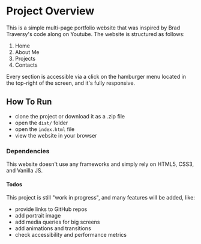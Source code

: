 # Project Overview

This is a simple multi-page portfolio website that was inspired by Brad Traversy's code along on Youtube. The website is structured as follows: 

1. Home
2. About Me
3. Projects
4. Contacts

Every section is accessible via a click on the hamburger menu located in the top-right of the screen, and it's fully responsive. 

## How To Run 

+ clone the project or download it as a .zip file 
+ open the `dist/` folder
+ open the `index.html` file
+ view the website in your browser

### Dependencies 

This website doesn't use any frameworks and simply rely on HTML5, CSS3, and Vanilla JS. 

#### Todos

This project is still "work in progress", and many features will be added, like: 

+ provide links to GitHub repos
+ add portrait image
+ add media queries for big screens
+ add animations and transitions
+ check accessibility and performance metrics
